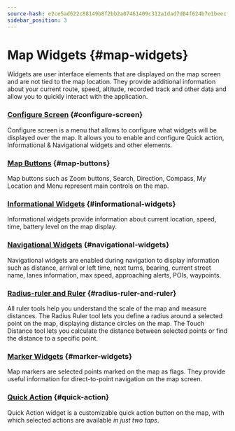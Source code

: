 ```yaml
---
source-hash: e2ce5ad622c88149b8f2bb2a07461409c312a1dad7d04f624b7e1beecf5aeab4
sidebar_position: 3
---
```


# Map Widgets {#map-widgets}

Widgets are user interface elements that are displayed on the map screen and are not tied to the map location. They provide additional information about your current route, speed, altitude, recorded track and other data and allow you to quickly interact with the application.

### [Configure Screen](./configure-screen.md) {#configure-screen}

Configure screen is a menu that allows to configure what widgets will be displayed over the map. It allows you to enable and configure Quick action, Informational & Navigational widgets and other elements.

### [Map Buttons](./map-buttons.md) {#map-buttons}

Map buttons such as Zoom buttons, Search, Direction, Compass, My Location and Menu represent main controls on the map.

### [Informational Widgets](./info-widgets.md) {#informational-widgets}

Informational widgets provide information about current location, speed, time, battery level on the map display.

### [Navigational Widgets](./nav-widgets.md) {#navigational-widgets}

Navigational widgets are enabled during navigation to display information such as distance, arrival or left time, next turns, bearing, current street name, lanes information, max speed, approaching alerts, POIs, waypoints.

### [Radius-ruler and Ruler](./radius-ruler.md) {#radius-ruler-and-ruler}

All ruler tools help you understand the scale of the map and measure distances. The Radius Ruler tool lets you define a radius around a selected point on the map, displaying distance circles on the map. The Touch Distance tool lets you calculate the distance between selected points or find the distance to a specific point.

### [Marker Widgets](./markers.md) {#marker-widgets}

Map markers are selected points marked on the map as flags. They provide useful information for direct-to-point navigation on the map screen.

### [Quick Action](./quick-action.md) {#quick-action}

Quick Action widget is a customizable quick action button on the map, with which selected actions are available *in just two taps*.